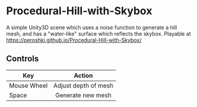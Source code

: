 # Procedural-Hill-with-Skybox
A simple Unity3D scene which uses a noise function to generate a hill mesh, and has a "water-like" surface which reflects the skybox. Playable at https://peroshki.github.io/Procedural-Hill-with-Skybox/

## Controls
| Key        | Action           |
| ------------- |:-------------:|
| Mouse Wheel      | Adjust depth of mesh |
| Space      | Generate new mesh     |
